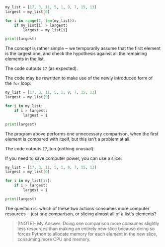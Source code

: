 ```python
my_list = [17, 3, 11, 5, 1, 9, 7, 15, 13]
largest = my_list[0]

for i in range(1, len(my_list)):
    if my_list[i] > largest:
        largest = my_list[i]

print(largest)
```

The concept is rather simple ‒ we temporarily assume that the first element is the largest one, and check the hypothesis against all the remaining elements in the list.

The code outputs `17` (as expected).

The code may be rewritten to make use of the newly introduced form of the `for` loop:

```python
my_list = [17, 3, 11, 5, 1, 9, 7, 15, 13]
largest = my_list[0]

for i in my_list:
    if i > largest:
        largest = i

print(largest)

```

The program above performs one unnecessary comparison, when the first element is compared with itself, but this isn't a problem at all.

The code outputs `17`, too (nothing unusual).

If you need to save computer power, you can use a slice:

```python
my_list = [17, 3, 11, 5, 1, 9, 7, 15, 13]
largest = my_list[0]

for i in my_list[1:]:
    if i > largest:
        largest = i

print(largest)
``````

The question is: which of these two actions consumes more computer resources ‒ just one comparison, or slicing almost all of a list's elements?

> [!NOTE]- My Answer:
> Doing one comparison more consumes slightly less resources than making an entirely new slice because doing so forces Python to allocate memory for each element in the new slice, consuming more CPU and memory.